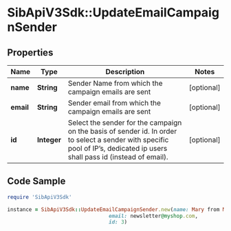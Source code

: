 # SibApiV3Sdk::UpdateEmailCampaignSender

## Properties

Name | Type | Description | Notes
------------ | ------------- | ------------- | -------------
**name** | **String** | Sender Name from which the campaign emails are sent | [optional] 
**email** | **String** | Sender email from which the campaign emails are sent | [optional] 
**id** | **Integer** | Select the sender for the campaign on the basis of sender id. In order to select a sender with specific pool of IP’s, dedicated ip users shall pass id (instead of email). | [optional] 

## Code Sample

```ruby
require 'SibApiV3Sdk'

instance = SibApiV3Sdk::UpdateEmailCampaignSender.new(name: Mary from MyShop,
                                 email: newsletter@myshop.com,
                                 id: 3)
```


